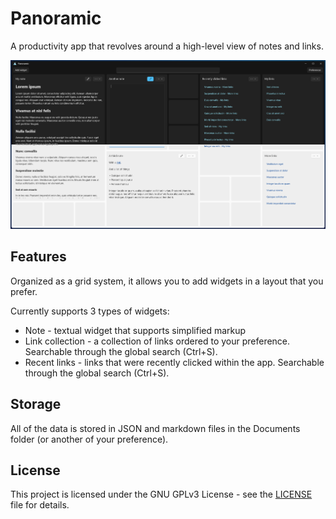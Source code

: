 # Panoramic

A productivity app that revolves around a high-level view of notes and links.

![Preview](design/preview.webp)

## Features

Organized as a grid system, it allows you to add widgets in a layout that you prefer.

Currently supports 3 types of widgets:

- Note - textual widget that supports simplified markup
- Link collection - a collection of links ordered to your preference. Searchable through the global search (Ctrl+S).
- Recent links - links that were recently clicked within the app. Searchable through the global search (Ctrl+S).

## Storage

All of the data is stored in JSON and markdown files in the Documents folder (or another of your preference).

## License

This project is licensed under the GNU GPLv3 License - see the [LICENSE](LICENSE) file for details.
